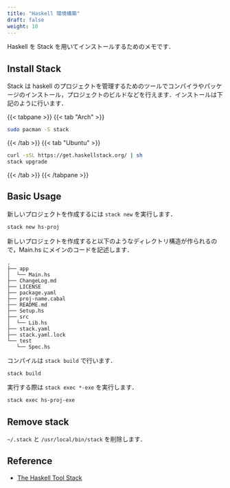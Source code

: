 ```yaml
---
title: "Haskell 環境構築"
draft: false
weight: 10
---
```

Haskell を Stack を用いてインストールするためのメモです．

## Install Stack

Stack は haskell のプロジェクトを管理するためのツールでコンパイラやパッケージのインストール，プロジェクトのビルドなどを行えます．インストールは下記のように行います．

{{< tabpane >}}
{{< tab "Arch" >}}

```sh
sudo pacman -S stack
```

{{< /tab >}}
{{< tab "Ubuntu" >}}

```sh
curl -sSL https://get.haskellstack.org/ | sh
stack upgrade
```

{{< /tab >}}
{{< /tabpane >}}

## Basic Usage

新しいプロジェクトを作成するには `stack new` を実行します．

```sh
stack new hs-proj
```

新しいプロジェクトを作成すると以下のようなディレクトリ構造が作られるので，Main.hs にメインのコードを記述します．

```text
.
├── app
│  └── Main.hs
├── ChangeLog.md
├── LICENSE
├── package.yaml
├── proj-name.cabal
├── README.md
├── Setup.hs
├── src
│  └── Lib.hs
├── stack.yaml
├── stack.yaml.lock
└── test
   └── Spec.hs
```

コンパイルは `stack build` で行います．

```sh
stack build
```

実行する際は `stack exec *-exe` を実行します．

```sh
stack exec hs-proj-exe
```

## Remove stack

`~/.stack` と `/usr/local/bin/stack` を削除します．

## Reference

- [The Haskell Tool Stack](https://docs.haskellstack.org/en/stable/README/)
